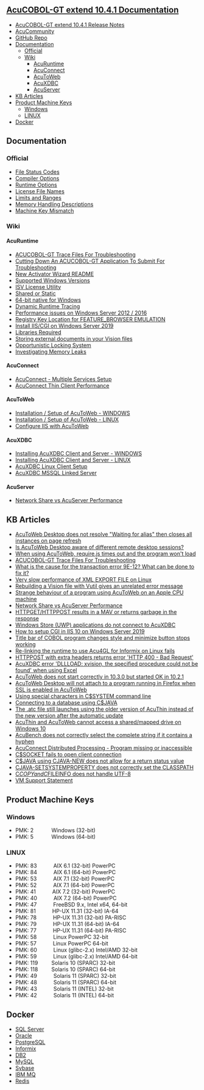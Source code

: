 ## [AcuCOBOL-GT extend 10.4.1 Documentation](https://bit.ly/3C7G5Fy)

- [AcuCOBOL-GT extend 10.4.1 Release Notes](https://bit.ly/3DdOLeE)
- [AcuCommunity](https://community.microfocus.com/cobol/acucobol/)
- [GitHub Repo](https://github.com/UNiXMIT/UNiXextend)
- [Documentation](#documentation)
  - [Official](#official)
  - [Wiki](#wiki)
    - [AcuRuntime](#acuruntime)
    - [AcuConnect](#acuconnect)
    - [AcuToWeb](#acutoweb)
    - [AcuXDBC](#acuxdbc) 
    - [AcuServer](#acuserver)
- [KB Articles](#kb-articles)
- [Product Machine Keys](#product-machine-keys)
  - [Windows](#windows)
  - [LINUX](#linux) 
- [Docker](#docker)

## Documentation
### Official
- [File Status Codes](https://bit.ly/3wBPaFq)
- [Compiler Options](https://bit.ly/3wDLB1r)
- [Runtime Options](https://bit.ly/3CaHlrx)
- [License File Names](https://bit.ly/3DbWt9l)
- [Limits and Ranges](https://bit.ly/3nb9yu1)
- [Memory Handling Descriptions](https://bit.ly/3c2D0Mg)
- [Machine Key Mismatch](https://bit.ly/3n8jV1o)

### Wiki
#### AcuRuntime  
- [ACUCOBOL-GT Trace Files For Troubleshooting](https://portal.microfocus.com/s/article/KM000005044)
- [Cutting Down An ACUCOBOL-GT Application To Submit For Troubleshooting](https://github.com/UNiXMIT/UNiXextend/blob/master/docs/ProgramCutDown.md)
- [New Activator Wizard README](https://portal.microfocus.com/s/article/KM000004829)
- [Supported Windows Versions](https://github.com/UNiXMIT/UNiXextend/blob/master/docs/windowsVersions.md)
- [ISV License Utility](https://github.com/UNiXMIT/UNiXextend/blob/master/docs/ISVLicenseUtility.md)
- [Shared or Static](https://github.com/UNiXMIT/UNiXextend/blob/master/docs/Shared_OR_Static.md)
- [64-bit native for Windows](https://github.com/UNiXMIT/UNiXextend/blob/master/docs/AcuRuntime-64bit-NATIVE.md)
- [Dynamic Runtime Tracing](https://github.com/UNiXMIT/UNiXextend/blob/master/docs/DynamicRuntimeTracing.md)
- [Performance issues on Windows Server 2012 / 2016](https://github.com/UNiXMIT/UNiXextend/blob/master/docs/EnableFairShare.md)
- [Registry Key Location for FEATURE_BROWSER EMULATION](https://github.com/UNiXMIT/UNiXextend/blob/master/docs/FEATURE_BROWSER_EMULATION.md)
- [Install IIS/CGI on Windows Server 2019](https://portal.microfocus.com/s/article/KM000006780)
- [Libraries Required](https://github.com/UNiXMIT/UNiXextend/blob/master/docs/LibrariesRequired.md)
- [Storing external documents in your Vision files](https://github.com/UNiXMIT/UNiXextend/blob/master/docs/Vision-Document-Storage.md)
- [Opportunistic Locking System](https://portal.microfocus.com/s/article/KM000006730)
- [Investigating Memory Leaks](https://github.com/UNiXMIT/UNiXextend/blob/master/docs/MemoryTracking.md)
#### AcuConnect
- [AcuConnect - Multiple Services Setup](https://github.com/UNiXMIT/UNiXextend/blob/master/docs/AcuConnect-Multiple-Setup.md)
- [AcuConnect Thin Client Performance](https://github.com/UNiXMIT/UNiXextend/blob/master/docs/AcuThinPerformance.md)
#### AcuToWeb
- [Installation / Setup of AcuToWeb - WINDOWS](https://github.com/UNiXMIT/UNiXextend/blob/master/docs/AcuToWeb-WINDOWS.md)
- [Installation / Setup of AcuToWeb - LINUX](https://github.com/UNiXMIT/UNiXextend/blob/master/docs/AcuToWeb-LINUX.md)
- [Configure IIS with AcuToWeb](https://github.com/UNiXMIT/UNiXextend/blob/master/docs/AcuToWeb-IIS.md)
#### AcuXDBC
- [Installing AcuXDBC Client and Server - WINDOWS](https://github.com/UNiXMIT/UNiXextend/blob/master/docs/AcuXDBC-WINDOWS.md)
- [Installing AcuXDBC Client and Server - LINUX](https://github.com/UNiXMIT/UNiXextend/blob/master/docs/AcuXDBC-LINUX.md)
- [AcuXDBC Linux Client Setup](https://github.com/UNiXMIT/UNiXextend/blob/master/docs/AcuXDBC-LINUXClient.md)
- [AcuXDBC MSSQL Linked Server](https://github.com/UNiXMIT/UNiXextend/blob/master/docs/AcuXDBC-MSSQL-Linked-Server.md)
#### AcuServer
- [Network Share vs AcuServer Performance](https://portal.microfocus.com/s/article/KM000002013)

## KB Articles
- [AcuToWeb Desktop does not resolve "Waiting for alias" then closes all instances on page refresh](https://portal.microfocus.com/s/article/KM000006433)
- [Is AcuToWeb Desktop aware of different remote desktop sessions?](https://portal.microfocus.com/s/article/KM000006434)
- [When using AcuToWeb, require.js times out and the program won't load](https://portal.microfocus.com/s/article/KM000006435)
- [ACUCOBOL-GT Trace Files For Troubleshooting](https://portal.microfocus.com/s/article/KM000005044)
- [What is the cause for the transaction error 9E-12? What can be done to fix it?](https://portal.microfocus.com/s/article/KM000006299)
- [Very slow performance of XML EXPORT FILE on Linux](https://portal.microfocus.com/s/article/KM000003850)
- [Rebuilding a Vision file with Vutil gives an unrelated error message](https://portal.microfocus.com/s/article/KM000003497)
- [Strange behaviour of a program using AcuToWeb on an Apple CPU machine](https://portal.microfocus.com/s/article/KM000002275)
- [Network Share vs AcuServer Performance](https://portal.microfocus.com/s/article/KM000002013)
- [HTTPGET/HTTPPOST results in a MAV or returns garbage in the response](https://portal.microfocus.com/s/article/KM000002012)
- [Windows Store (UWP) applications do not connect to AcuXDBC](https://portal.microfocus.com/s/article/KM000006779)
- [How to setup CGI in IIS 10 on Windows Server 2019](https://portal.microfocus.com/s/article/KM000006780)
- [Title bar of COBOL program changes style and minimize button stops working](https://portal.microfocus.com/s/article/KM000006782)
- [Re-linking the runtime to use Acu4GL for Informix on Linux fails](https://bit.ly/3dUxfC1)
- [HTTPPOST with extra headers returns error 'HTTP 400 - Bad Request'](https://portal.microfocus.com/s/article/KM000006784)
- [AcuXDBC error 'DLLLOAD: xvision, the specified procedure could not be found' when using Excel](https://bit.ly/2S1DVFW)
- [AcuToWeb does not start correctly in 10.3.0 but started OK in 10.2.1](https://bit.ly/32WRxVo)
- [AcuToWeb Desktop will not attach to a program running in Firefox when SSL is enabled in AcuToWeb](https://bit.ly/3nssB1i)
- [Using special characters in C$SYSTEM command line](https://bit.ly/3ewMTmg)
- [Connecting to a database using C$JAVA](https://bit.ly/2Ptme15)
- [The .atc file still launches using the older version of AcuThin instead of the new version after the automatic update](https://bit.ly/3eEeSAq)
- [AcuThin and AcuToWeb cannot access a shared/mapped drive on Windows 10](https://bit.ly/32UCwTT)
- [AcuBench does not correctly select the complete string if it contains a hyphen](https://bit.ly/2Sbina4)
- [AcuConnect Distributed Processing - Program missing or inaccessible](https://bit.ly/3tZ8dr5)
- [C$SOCKET fails to open client connection](https://bit.ly/32Uu8DV)
- [C$JAVA using CJAVA-NEW does not allow for a return status value](https://bit.ly/3sXRrHz)
- [CJAVA-SETSYSTEMPROPERTY does not correctly set the CLASSPATH](https://bit.ly/3aKqh0G)
- [C$COPY and C$FILEINFO does not handle UTF-8](https://bit.ly/3eAyJ3u)
- [VM Support Statement](https://bit.ly/3gJQxfb)


## Product Machine Keys
### Windows
- PMK: 2&nbsp;&nbsp;&nbsp;&nbsp;&nbsp;&nbsp;&nbsp;&nbsp;&nbsp;&nbsp;&nbsp;&nbsp;Windows (32-bit)   
- PMK: 5&nbsp;&nbsp;&nbsp;&nbsp;&nbsp;&nbsp;&nbsp;&nbsp;&nbsp;&nbsp;&nbsp;&nbsp;Windows (64-bit)  

### LINUX
- PMK: 83&nbsp;&nbsp;&nbsp;&nbsp;&nbsp;&nbsp;&nbsp;&nbsp;&nbsp;&nbsp;&nbsp;AIX 6.1 (32-bit) PowerPC  
- PMK: 84&nbsp;&nbsp;&nbsp;&nbsp;&nbsp;&nbsp;&nbsp;&nbsp;&nbsp;&nbsp;&nbsp;AIX 6.1 (64-bit) PowerPC  
- PMK: 53&nbsp;&nbsp;&nbsp;&nbsp;&nbsp;&nbsp;&nbsp;&nbsp;&nbsp;&nbsp;&nbsp;AIX 7.1 (32-bit) PowerPC  
- PMK: 52&nbsp;&nbsp;&nbsp;&nbsp;&nbsp;&nbsp;&nbsp;&nbsp;&nbsp;&nbsp;&nbsp;AIX 7.1 (64-bit) PowerPC  
- PMK: 41&nbsp;&nbsp;&nbsp;&nbsp;&nbsp;&nbsp;&nbsp;&nbsp;&nbsp;&nbsp;&nbsp;AIX 7.2 (32-bit) PowerPC  
- PMK: 40&nbsp;&nbsp;&nbsp;&nbsp;&nbsp;&nbsp;&nbsp;&nbsp;&nbsp;&nbsp;&nbsp;AIX 7.2 (64-bit) PowerPC  
- PMK: 47&nbsp;&nbsp;&nbsp;&nbsp;&nbsp;&nbsp;&nbsp;&nbsp;&nbsp;&nbsp;&nbsp;FreeBSD 9.x, Intel x64, 64-bit  
- PMK: 81&nbsp;&nbsp;&nbsp;&nbsp;&nbsp;&nbsp;&nbsp;&nbsp;&nbsp;&nbsp;&nbsp;HP-UX 11.31 (32-bit) IA-64  
- PMK: 78&nbsp;&nbsp;&nbsp;&nbsp;&nbsp;&nbsp;&nbsp;&nbsp;&nbsp;&nbsp;&nbsp;HP-UX 11.31 (32-bit) PA-RISC  
- PMK: 79&nbsp;&nbsp;&nbsp;&nbsp;&nbsp;&nbsp;&nbsp;&nbsp;&nbsp;&nbsp;&nbsp;HP-UX 11.31 (64-bit) IA-64  
- PMK: 77&nbsp;&nbsp;&nbsp;&nbsp;&nbsp;&nbsp;&nbsp;&nbsp;&nbsp;&nbsp;&nbsp;HP-UX 11.31 (64-bit) PA-RISC  
- PMK: 58&nbsp;&nbsp;&nbsp;&nbsp;&nbsp;&nbsp;&nbsp;&nbsp;&nbsp;&nbsp;&nbsp;Linux PowerPC 32-bit  
- PMK: 57&nbsp;&nbsp;&nbsp;&nbsp;&nbsp;&nbsp;&nbsp;&nbsp;&nbsp;&nbsp;&nbsp;Linux PowerPC 64-bit  
- PMK: 60&nbsp;&nbsp;&nbsp;&nbsp;&nbsp;&nbsp;&nbsp;&nbsp;&nbsp;&nbsp;&nbsp;Linux (glibc-2.x) Intel/AMD 32-bit  
- PMK: 59&nbsp;&nbsp;&nbsp;&nbsp;&nbsp;&nbsp;&nbsp;&nbsp;&nbsp;&nbsp;&nbsp;Linux (glibc-2.x) Intel/AMD 64-bit  
- PMK: 119&nbsp;&nbsp;&nbsp;&nbsp;&nbsp;&nbsp;&nbsp;&nbsp;&nbsp;Solaris 10 (SPARC) 32-bit  
- PMK: 118&nbsp;&nbsp;&nbsp;&nbsp;&nbsp;&nbsp;&nbsp;&nbsp;&nbsp;Solaris 10 (SPARC) 64-bit  
- PMK: 49&nbsp;&nbsp;&nbsp;&nbsp;&nbsp;&nbsp;&nbsp;&nbsp;&nbsp;&nbsp;&nbsp;Solaris 11 (SPARC) 32-bit  
- PMK: 48&nbsp;&nbsp;&nbsp;&nbsp;&nbsp;&nbsp;&nbsp;&nbsp;&nbsp;&nbsp;&nbsp;Solaris 11 (SPARC) 64-bit 
- PMK: 43&nbsp;&nbsp;&nbsp;&nbsp;&nbsp;&nbsp;&nbsp;&nbsp;&nbsp;&nbsp;&nbsp;Solaris 11 (INTEL) 32-bit  
- PMK: 42&nbsp;&nbsp;&nbsp;&nbsp;&nbsp;&nbsp;&nbsp;&nbsp;&nbsp;&nbsp;&nbsp;Solaris 11 (INTEL) 64-bit  

## Docker
- [SQL Server](https://github.com/UNiXMIT/UNiXextend/blob/master/docker/mssql.txt)
- [Oracle](https://github.com/UNiXMIT/UNiXextend/blob/master/docker/oracle.txt)
- [PostgreSQL](https://github.com/UNiXMIT/UNiXextend/blob/master/docker/postgres.txt)
- [Informix](https://github.com/UNiXMIT/UNiXextend/blob/master/docker/informix.txt)
- [DB2](https://github.com/UNiXMIT/UNiXextend/blob/master/docker/db2.txt)
- [MySQL](https://github.com/UNiXMIT/UNiXextend/blob/master/docker/mysql.txt)
- [Sybase](https://github.com/UNiXMIT/UNiXextend/blob/master/docker/sybase.txt)
- [IBM MQ](https://github.com/UNiXMIT/UNiXextend/blob/master/docker/mq.txt)
- [Redis](https://github.com/UNiXMIT/UNiXextend/blob/master/docker/redis.txt)
